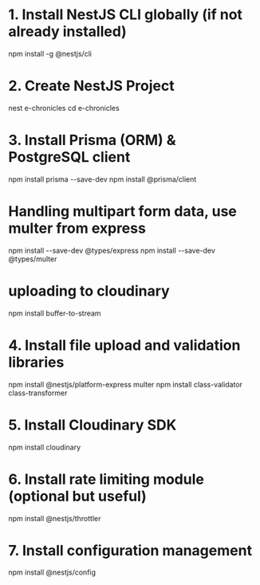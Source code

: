# 1. Install NestJS CLI globally (if not already installed)

npm install -g @nestjs/cli

# 2. Create NestJS Project

nest e-chronicles
cd e-chronicles

# 3. Install Prisma (ORM) & PostgreSQL client

npm install prisma --save-dev
npm install @prisma/client

# Handling multipart form data, use multer from express

npm install --save-dev @types/express
npm install --save-dev @types/multer

# uploading to cloudinary

npm install buffer-to-stream

# 4. Install file upload and validation libraries

npm install @nestjs/platform-express multer
npm install class-validator class-transformer

# 5. Install Cloudinary SDK

npm install cloudinary

# 6. Install rate limiting module (optional but useful)

npm install @nestjs/throttler

# 7. Install configuration management

npm install @nestjs/config
